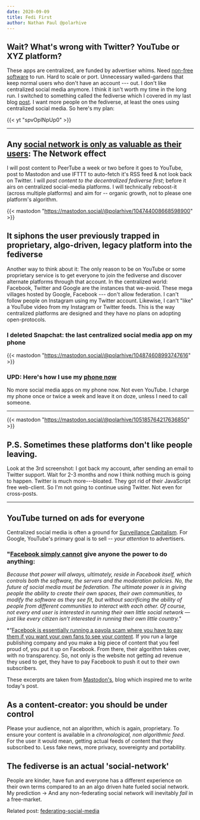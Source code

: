 ```yaml
---
date: 2020-09-09
title: Fedi First
author: Nathan Paul @polarhive
---
```


## Wait? What's wrong with Twitter? YouTube or XYZ platform?

These apps are centralized, are funded by advertiser whims. Need [non-free
software](/blog/free-libre-software) to run. Hard to scale or port. Unnecessary
walled-gardens that keep normal users who don't have an account --- out. I
don't like centralized social media anymore. I think it isn't worth my time in
the long run. I switched to something called the fediverse which I covered in
my last blog [post](/blog/federating-social-media). I want more people on the
fediverse, at least the ones using centralized social media. So here's my plan:

{{< yt "spvOpINpUp0" >}}

---
## Any [social network is only as valuable as their users](https://ar.al/2021/05/10/hell-site/): The Network effect

I will post content to PeerTube a week or two before it goes to YouTube, post
to Mastodon and use IFTTT to auto-fetch it's RSS feed & not look back on
Twitter. I will *post content to the decentralized fediverse first*; before it
airs on centralized social-media platforms. I will technically reboost-it
(across multiple platforms) and aim for -- organic growth, not to please one
platform's algorithm.

{{< mastodon "https://mastodon.social/@polarhive/104744008668598900" >}}

## It siphons the user previously **trapped in proprietary, algo-driven, legacy** platform into the fediverse

Another way to think about it: The only reason to be on YouTube or some
proprietary service is to get everyone to join the fediverse and discover
alternate platforms through that account. In the centralized world: Facebook,
Twitter and Google are the instances that we-avoid. These mega villages hosted
by Google, Facebook --- don't allow federation. I can't follow people on
Instagram using my Twitter account. Likewise, I can't "like" a YouTube video
from my Instagram or Twitter feeds. This is the way centralized platforms are
designed and they have no plans on adopting open-protocols.

### I deleted Snapchat: the last centralized social media app on my phone

{{< mastodon "https://mastodon.social/@polarhive/104874608993747616" >}}

### UPD: Here's how I use my [phone now](/blog/phones-make-me-counter-productive)

No more social media apps on my phone now. Not even YouTube. I charge my phone
once or twice a week and leave it on doze, unless I need to call someone.

---
{{< mastodon "https://mastodon.social/@polarhive/105185764217636850" >}}

## P.S. Sometimes these platforms don't like people leaving.

Look at the 3rd screenshot: I got back my account, after sending an email to
Twitter support. Wait for 2-3 months and now I think nothing much is going to
happen. Twitter is much more---bloated. They got rid of their JavaScript free
web-client. So I'm not going to continue using Twitter. Not even for cross-posts.

---
## YouTube turned on ads for everyone

Centralized social media is often a ground for [Surveillance
Capitalism](/blog/digital-privacy-and-surveillance-capitalism/). For Google,
YouTube's primary goal is to sell -- *your attention* to advertisers.

### "[Facebook simply cannot](https://blog.joinmastodon.org/2017/02/the-power-to-build-communities/) give anyone the power to do anything:

*Because that power will always, ultimately, reside in Facebook itself, which
controls both the software, the servers and the moderation policies. No, the
future of social media must be federation. The ultimate power is in giving
people the ability to create their own spaces, their own communities, to modify
the software as they see fit, but without sacrificing the ability of people
from different communities to interact with each other. Of course, not every
end user is interested in running their own little social network — just like
every citizen isn’t interested in running their own little country.*"

*“[Facebook is essentially running a payola scam where you have to pay them if
you want your own fans to see your content](https://blog.joinmastodon.org/2018/02/the-centralization-of-power-on-the-internet/).
If you run a large publishing company and you make a big piece of content that
you feel proud of, you put it up on Facebook. From there, their algorithm takes
over, with no transparency. So, not only is the website not getting ad revenue
they used to get, they have to pay Facebook to push it out to their own
subscribers.

These excerpts are taken from [Mastodon's](https://blog.joinmastodon.org), blog
which inspired me to write today's post.

## As a content-creator: you should be under control

Please your audience, not an algorithm, which is again, proprietary. To ensure
your content is available in a *chronological, non algorithmic feed*. For the
user it would mean, getting actual feeds of content that they subscribed to.
Less fake news, more privacy, sovereignty and portability.

## The fediverse is an actual 'social-network'

People are kinder, have fun and everyone has a different experience on their
own terms compared to an an algo driven hate fueled social network. My
prediction -> And any non-federating social network will inevitably *fail* in a
free-market.

Related post: [federating-social-media](/blog/federating-social-media)
